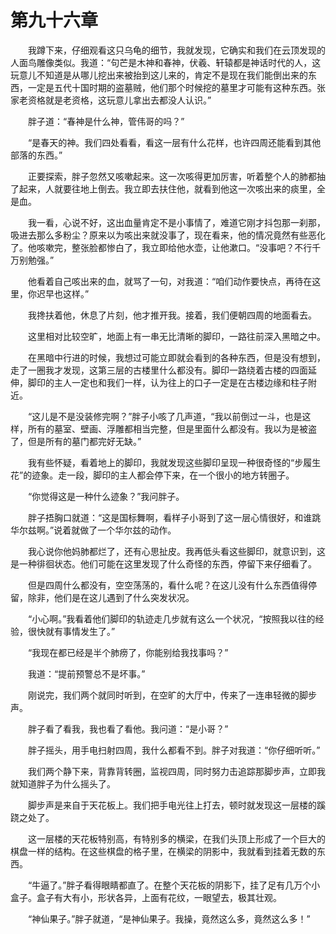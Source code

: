 # 第九十六章


　　我蹲下来，仔细观看这只乌龟的细节，我就发现，它确实和我们在云顶发现的人面鸟雕像类似。我道：“句芒是木神和春神，伏羲、轩辕都是神话时代的人，这玩意儿不知道是从哪儿挖出来被抬到这儿来的，肯定不是现在我们能倒出来的东西，一定是五代十国时期的盗墓贼，他们那个时候挖的墓里才可能有这种东西。张家老资格就是老资格，这玩意儿拿出去都没人认识。”

　　胖子道：“春神是什么神，管伟哥的吗？”

　　“是春天的神。我们四处看看，看这一层有什么花样，也许四周还能看到其他部落的东西。”

　　正要探索，胖子忽然又咳嗽起来。这一次咳得更加厉害，听着整个人的肺都抽了起来，人就要往地上倒去。我立即去扶住他，就看到他这一次咳出来的痰里，全是血。

　　我一看，心说不好，这出血量肯定不是小事情了，难道它刚才抖包那一刹那，吸进去那么多粉尘？原来以为咳出来就没事了，现在看来，他的情况竟然有些恶化了。他咳嗽完，整张脸都惨白了，我立即给他水壶，让他漱口。“没事吧？不行千万别勉强。”

　　他看着自己咳出来的血，就骂了一句，对我道：“咱们动作要快点，再待在这里，你迟早也这样。”

　　我搀扶着他，休息了片刻，他才推开我。接着，我们便朝四周的地面看去。

　　这里相对比较空旷，地面上有一串无比清晰的脚印，一路往前深入黑暗之中。

　　在黑暗中行进的时候，我想过可能立即就会看到的各种东西，但是没有想到，走了一圈我才发现，这第三层的古楼里什么都没有。脚印一路绕着古楼的四面延伸，脚印的主人一定也和我们一样，认为往上的口子一定是在古楼边缘和柱子附近。

　　“这儿是不是没装修完啊？”胖子小咳了几声道，“我以前倒过一斗，也是这样，所有的墓室、壁画、浮雕都相当完整，但是里面什么都没有。我以为是被盗了，但是所有的墓门都完好无缺。”

　　我有些怀疑，看着地上的脚印，我就发现这些脚印呈现一种很奇怪的“步履生花”的迹象。走一段，脚印的主人都会停下来，在一个很小的地方转圈子。

　　“你觉得这是一种什么迹象？”我问胖子。

　　胖子捂胸口就道：“这是国标舞啊，看样子小哥到了这一层心情很好，和谁跳华尔兹啊。”说着就做了一个华尔兹的动作。

　　我心说你他妈肺都烂了，还有心思扯皮。我再低头看这些脚印，就意识到，这是一种徘徊状态。他们可能在这里发现了什么奇怪的东西，停留下来仔细看了。

　　但是四周什么都没有，空空荡荡的，看什么呢？在这儿没有什么东西值得停留，除非，他们是在这儿遇到了什么突发状况。

　　“小心啊。”我看着他们脚印的轨迹走几步就有这么一个状况，“按照我以往的经验，很快就有事情发生了。”

　　“我现在都已经是半个肺痨了，你能别给我找事吗？”

　　我道：“提前预警总不是坏事。”

　　刚说完，我们两个就同时听到，在空旷的大厅中，传来了一连串轻微的脚步声。

　　胖子看了看我，我也看了看他。我问道：“是小哥？”

　　胖子摇头，用手电扫射四周，我什么都看不到。胖子对我道：“你仔细听听。”

　　我们两个静下来，背靠背转圈，监视四周，同时努力击追踪那脚步声，立即我就知道胖子为什么摇头了。

　　脚步声是来自于天花板上。我们把手电光往上打去，顿时就发现这一层楼的蹊跷之处了。

　　这一层楼的天花板特别高，有特别多的横梁，在我们头顶上形成了一个巨大的棋盘一样的结构。在这些棋盘的格子里，在横梁的阴影中，我就看到挂着无数的东西。

　　“牛逼了。”胖子看得眼睛都直了。在整个天花板的阴影下，挂了足有几万个小盒子。盒子有大有小，形状各异，上面有花纹，一眼望去，极其壮观。

　　“神仙果子。”胖子就道，“是神仙果子。我操，竟然这么多，竟然这么多！”

